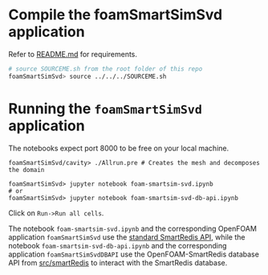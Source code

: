 # Compile the foamSmartSimSvd application 

Refer to [README.md](/README.md) for requirements.

```bash
# source SOURCEME.sh from the root folder of this repo
foamSmartSimSvd> source ../../../SOURCEME.sh
```

# Running the `foamSmartSimSvd` application

The notebooks expect port 8000 to be free on your local machine.

```
foamSmartSimSvd/cavity> ./Allrun.pre # Creates the mesh and decomposes the domain

foamSmartSimSvd> jupyter notebook foam-smartsim-svd.ipynb
# or
foamSmartSimSvd> jupyter notebook foam-smartsim-svd-db-api.ipynb
```

Click on `Run->Run all cells`.

The notebook `foam-smartsim-svd.ipynb` and the corresponding OpenFOAM application `foamSmartSimSvd` use the [standard SmartRedis API](https://www.craylabs.org/docs/smartredis.html), while the notebook `foam-smartsim-svd-db-api.ipynb` and the corresponding application `foamSmartSimSvdDBAPI` use the OpenFOAM-SmartRedis database API from [src/smartRedis](/src/smartRedis) to interact with the SmartRedis database. 
